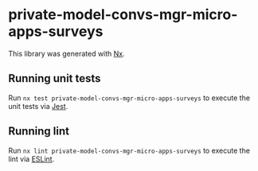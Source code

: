 # private-model-convs-mgr-micro-apps-surveys

This library was generated with [Nx](https://nx.dev).

## Running unit tests

Run `nx test private-model-convs-mgr-micro-apps-surveys` to execute the unit tests via [Jest](https://jestjs.io).

## Running lint

Run `nx lint private-model-convs-mgr-micro-apps-surveys` to execute the lint via [ESLint](https://eslint.org/).
